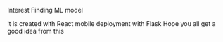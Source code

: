 Interest Finding ML model 

it is created with React mobile deployment with Flask Hope you all get a good idea from this
